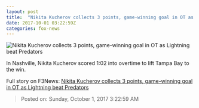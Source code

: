 ```yaml
---
layout: post
title:  "Nikita Kucherov collects 3 points, game-winning goal in OT as Lightning beat Predators"
date: 2017-10-01 03:22:59Z
categories: fox-news
---
```


![Nikita Kucherov collects 3 points, game-winning goal in OT as Lightning beat Predators](http://www.foxnews.com/content/dam/fox-news/logo/og-fn-foxnews.jpg)

In Nashville, Nikita Kucherov scored 1:02 into overtime to lift Tampa Bay to the win.


Full story on F3News: [Nikita Kucherov collects 3 points, game-winning goal in OT as Lightning beat Predators](http://www.f3nws.com/n/ZYBThE)

> Posted on: Sunday, October 1, 2017 3:22:59 AM
